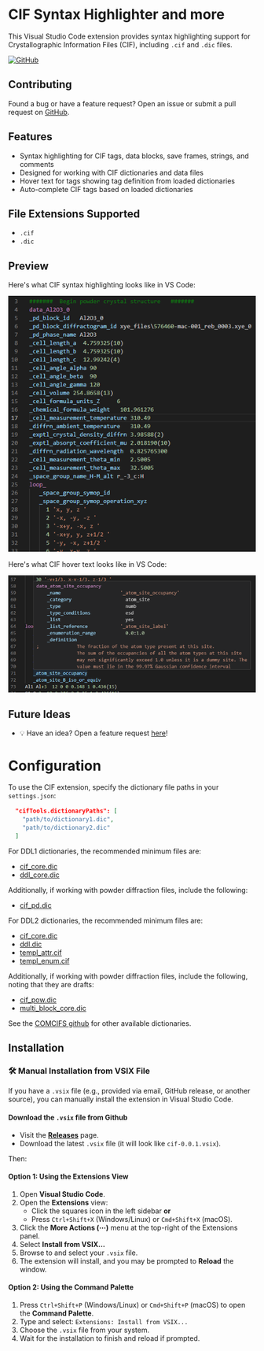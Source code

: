 # CIF Syntax Highlighter and more

This Visual Studio Code extension provides syntax highlighting support for Crystallographic Information Files (CIF), including `.cif` and `.dic` files.

[![GitHub](https://img.shields.io/badge/GitHub-rowlesmr%2Fcifvsc-blue?logo=github)](https://github.com/rowlesmr/cifvsc)

## Contributing

Found a bug or have a feature request? Open an issue or submit a pull request on [GitHub](https://github.com/rowlesmr/cifvsc).

## Features

- Syntax highlighting for CIF tags, data blocks, save frames, strings, and comments
- Designed for working with CIF dictionaries and data files
- Hover text for tags showing tag definition from loaded dictionaries
- Auto-complete CIF tags based on loaded dictionaries

## File Extensions Supported

- `.cif`
- `.dic`

## Preview

Here's what CIF syntax highlighting looks like in VS Code:

![screenshot](https://raw.githubusercontent.com/rowlesmr/cifvsc/main/assets/syntax-preview.png)

Here's what CIF hover text looks like in VS Code:

![screenshot](https://raw.githubusercontent.com/rowlesmr/cifvsc/main/assets/hover_text.png)


## Future Ideas

- 💡 Have an idea? Open a feature request [here](https://github.com/rowlesmr/cifvsc/issues)!

# Configuration

To use the CIF extension, specify the dictionary file paths in your `settings.json`:

```json
  "cifTools.dictionaryPaths": [
    "path/to/dictionary1.dic",
    "path/to/dictionary2.dic"
  ]
```

For DDL1 dictionaries, the recommended minimum files are:
- [cif_core.dic](https://github.com/COMCIFS/DDL1-legacy-dictionaries/raw/refs/heads/main/dictionaries/cif_core.dic)
- [ddl_core.dic](https://github.com/COMCIFS/DDL1-legacy-dictionaries/raw/refs/heads/main/dictionaries/ddl_core.dic)

Additionally, if working with powder diffraction files, include the following:
- [cif_pd.dic](https://github.com/COMCIFS/DDL1-legacy-dictionaries/raw/refs/heads/main/dictionaries/cif_pd.dic)


For DDL2 dictionaries, the recommended minimum files are:
- [cif_core.dic](https://github.com/COMCIFS/cif_core/raw/refs/heads/master/cif_core.dic)
- [ddl.dic](https://github.com/COMCIFS/cif_core/raw/refs/heads/master/ddl.dic)
- [templ_attr.cif](https://github.com/COMCIFS/cif_core/raw/refs/heads/master/templ_attr.cif)
- [templ_enum.cif](https://github.com/COMCIFS/cif_core/raw/refs/heads/master/templ_enum.cif)

Additionally, if working with powder diffraction files, include the following, noting that they are drafts:
- [cif_pow.dic](https://github.com/COMCIFS/Powder_Dictionary/raw/refs/heads/master/cif_pow.dic)
- [multi_block_core.dic](https://github.com/COMCIFS/MultiBlock_Dictionary/raw/refs/heads/main/multi_block_core.dic)

See the [COMCIFS github](https://github.com/COMCIFS) for other available dictionaries.


## Installation

### 🛠️ Manual Installation from VSIX File

If you have a `.vsix` file (e.g., provided via email, GitHub release, or another source), you can manually install the extension in Visual Studio Code.

#### Download the `.vsix` file from Github

- Visit the **[Releases](https://github.com/rowlesmr/cifvsc)** page.
- Download the latest `.vsix` file (it will look like `cif-0.0.1.vsix`).

Then:

#### Option 1: Using the Extensions View

1. Open **Visual Studio Code**.
2. Open the **Extensions** view:
   - Click the squares icon in the left sidebar
     **or**
   - Press `Ctrl+Shift+X` (Windows/Linux) or `Cmd+Shift+X` (macOS).
3. Click the **More Actions (⋯)** menu at the top-right of the Extensions panel.
4. Select **Install from VSIX...**
5. Browse to and select your `.vsix` file.
6. The extension will install, and you may be prompted to **Reload** the window.

#### Option 2: Using the Command Palette

1. Press `Ctrl+Shift+P` (Windows/Linux) or `Cmd+Shift+P` (macOS) to open the **Command Palette**.
2. Type and select:  `Extensions: Install from VSIX...`
3. Choose the `.vsix` file from your system.
4. Wait for the installation to finish and reload if prompted.

